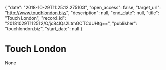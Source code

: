 {
  "date": "2018-10-29T11:25:12.275103", 
  "open_access": false, 
  "target_url": "http://www.touchlondon.biz/", 
  "description": null, 
  "end_date": null, 
  "title": "Touch London", 
  "record_id": "20181029T112512/O/jc84lQs2LtmGCTCdUHtg==", 
  "publisher": "touchlondon.biz", 
  "start_date": null
}

# Touch London

None